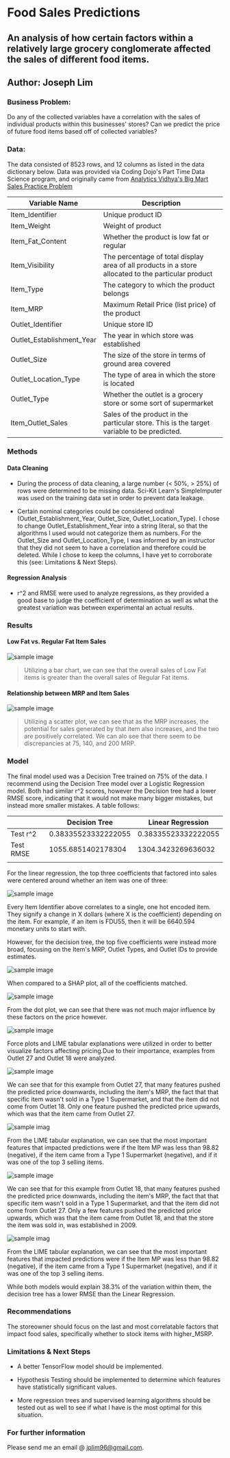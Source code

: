 # Food Sales Predictions

## An analysis of how certain factors within a relatively large grocery conglomerate affected the sales of different food items.

## Author: Joseph Lim

### Business Problem: 
Do any of the collected variables have a correlation with the sales of individual products within this businesses' stores? Can we predict the price of future food items based off of collected variables?

### Data:
The data consisted of 8523 rows, and 12 columns as listed in the data dictionary below. Data was provided via Coding Dojo's Part Time Data Science program, and originally came from [Analytics Vidhya's Big Mart Sales Practice Problem](https://https://datahack.analyticsvidhya.com/contest/practice-problem-big-mart-sales-iii/)

| Variable Name             | Description                                                                                         |
|---------------------------|-----------------------------------------------------------------------------------------------------|
| Item_Identifier           | Unique product ID                                                                                   |
| Item_Weight               | Weight of product                                                                                   |
| Item_Fat_Content          | Whether the product is low fat or regular                                                           |
| Item_Visibility           | The percentage of total display area of all products in a store allocated to the particular product |
| Item_Type                 | The category to which the product belongs                                                           |
| Item_MRP                  | Maximum Retail Price (list price) of the product                                                    |
| Outlet_Identifier         | Unique store ID                                                                                     |
| Outlet_Establishment_Year | The year in which store was established                                                             |
| Outlet_Size               | The size of the store in terms of ground area covered                                               |
| Outlet_Location_Type      | The type of area in which the store is located                                                      |
| Outlet_Type               | Whether the outlet is a grocery store or some sort of supermarket                                   |
| Item_Outlet_Sales         | Sales of the product in the particular store. This is the target variable to be predicted.          |

### Methods

#### Data Cleaning
* During the process of data cleaning, a large number (< 50%, > 25%) of rows were determined to be missing data. Sci-Kit Learn's SimpleImputer was used on the training data set in order to prevent data leakage. 

* Certain nominal categories could be considered ordinal (Outlet_Establishment_Year, Outlet_Size, Outlet_Location_Type). I chose to change Outlet_Establishment_Year into a string literal, so that the algorithms I used would not categorize them as numbers. For the Outlet_Size and Outlet_Location_Type, I was informed by an instructor that they did not seem to have a correlation and therefore could be deleted. While I chose to keep the columns, I have yet to corroborate this (see: Limitations & Next Steps).

#### Regression Analysis
* r^2 and RMSE were used to analyze regressions, as they provided a good base to judge the coefficient of determination as well as what the greatest variation was between experimental an actual results.

### Results

#### Low Fat vs. Regular Fat Item Sales
![sample image](LFvsRegularSales.png)

> Utilizing a bar chart, we can see that the overall sales of Low Fat items is greater than the overall sales of Regular Fat items.

#### Relationship between MRP and Item Sales
![sample image](RelationshipBetweenMRPAndItemSales.png)
> Utilizing a scatter plot, we can see that as the MRP increases, the potential for sales generated by that item also increases, and the two are positively correlated. We can alo see that there seem to be discrepancies at 75, 140, and 200 MRP.

### Model
The final model used was a Decision Tree trained on 75% of the data. I recommend using the Decision Tree model over a Logistic Regression model. Both had similar r^2 scores, however the Decision tree had a lower RMSE score, indicating that it would not make many bigger mistakes, but instead more smaller mistakes. A table follows:

|           | Decision Tree       | Linear Regression   |
|-----------|---------------------|---------------------|
| Test r^2  | 0.38335523332222055 | 0.38335523332222055 |
| Test RMSE | 1055.6851402178304  | 1304.3423269636032  |
|           |                     |                     |

For the linear regression, the top three coefficients that factored into sales were centered around whether an item was one of three:

![sample image](LineReg3MIF.png)

Every Item Identifier above correlates to a single, one hot encoded item. They signify a change in X dollars (where X is the coefficient) depending on the item. For example, if an item is FDU55, then it will be 6640.594 monetary units to start with.

However, for the decision tree, the top five coefficients were instead more broad, focusing on the Item's MRP, Outlet Types, and Outlet IDs to provide estimates.

![sample image](DecTree5MIF.png)

When compared to a SHAP plot, all of the coefficients matched.

![sample image](SHAPSummaryBar.png)

From the dot plot, we can see that there was not much major influence by these factors on the price however.

![sample image](SHAPSummaryDot.png)

Force plots and LIME tabular explanations were utilized in order to better visualize factors affecting pricing.Due to their importance, examples from Outlet 27 and Outlet 18 were analyzed.

![sample image]('SHAPForce27.png')

We can see that for this example from Outlet 27, that many features pushed the predicted price downwards, including the item's MRP, the fact that that specific item wasn't sold in a Type 1 Supermarket, and that the item did not come from Outlet 18.
Only one feature pushed the predicted price upwards, which was that the item came from Outlet 27.

![sample imag](LIME27.png)

From the LIME tabular explanation, we can see that the most important features that impacted predictions were if the Item MP was less than 98.82 (negative), if the item came from a Type 1 Supermarket (negative), and if it was one of the top 3 selling items.

![sample image]('SHAPForce18.png')

We can see that for this example from Outlet 18, that many features pushed the predicted price downwards, including the item's MRP, the fact that that specific item wasn't sold in a Type 1 Supermarket, and that the item did not come from Outlet 27.
Only a few features pushed the predicted price upwards, which was that the item came from Outlet 18, and that the store the item was sold in, was established in 2009.

![sample imag](LIME18.png)

From the LIME tabular explanation, we can see that the most important features that impacted predictions were if the Item MP was less than 98.82 (negative), if the item came from a Type 1 Supermarket (negative), and if it was one of the top 3 selling items.


While both models would explain 38.3% of the variation within them, the decision tree has a lower RMSE than the Linear Regression. 

### Recommendations

The storeowner should focus on the last and most correlatable factors that impact food sales, specifically whether to stock items with higher_MSRP.

### Limitations & Next Steps
* A better TensorFlow model should be implemented.

* Hypothesis Testing should be implemented to determine which features have statistically significant values.

* More regression trees and supervised learning algorithms should be tested out as well to see if what I have is the most optimal for this situation.

### For further information

Please send me an email @ jplim96@gmail.com. 
